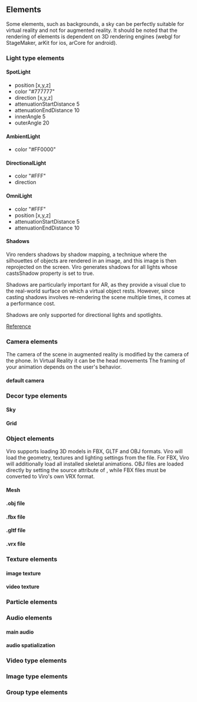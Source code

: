 ## Elements
Some elements, such as backgrounds, a sky can be perfectly suitable for virtual reality and not for augmented reality.
It should be noted that the rendering of elements is dependent on 3D rendering engines (webgl for StageMaker, arKit for ios, arCore for android).


### Light type elements
#### SpotLight

* position [x,y,z]
* color "#777777"
* direction [x,y,z]
* attenuationStartDistance 5
* attenuationEndDistance 10
* innerAngle 5
* outerAngle 20

#### AmbientLight
* color "#FF0000"

#### DirectionalLight
* color "#FFF"
* direction

#### OmniLight
* color "#FFF"
* position [x,y,z]
* attenuationStartDistance 5
* attenuationEndDistance 10

#### Shadows
Viro renders shadows by shadow mapping, a technique where the silhouettes of objects are rendered in an image, and this image is then reprojected on the screen. Viro generates shadows for all lights whose castsShadow property is set to true.

Shadows are particularly important for AR, as they provide a visual clue to the real-world surface on which a virtual object rests. However, since casting shadows involves re-rendering the scene multiple times, it comes at a performance cost.

Shadows are only supported for directional lights and spotlights.

[Reference](https://docs.viromedia.com/docs/3d-scene-lighting#shadows)

### Camera elements
The camera of the scene in augmented reality is modified by the camera of the phone.
In Virtual Reality it can be the head movements
The framing of your animation depends on the user's behavior.

#### default camera

### Decor type elements
#### Sky

#### Grid


### Object elements
Viro supports loading 3D models in FBX, GLTF and OBJ formats. Viro will load the geometry, textures and lighting settings from the file. For FBX, Viro will additionally load all installed skeletal animations. OBJ files are loaded directly by setting the source attribute of <Viro3DObject>, while FBX files must be converted to Viro's own VRX format.

#### Mesh

#### .obj file

#### .fbx file

#### .gltf file

#### .vrx file

### Texture elements
#### image texture

#### video texture

### Particle elements

### Audio elements
#### main audio
#### audio spatialization

### Video type elements

### Image type elements

### Group type elements
